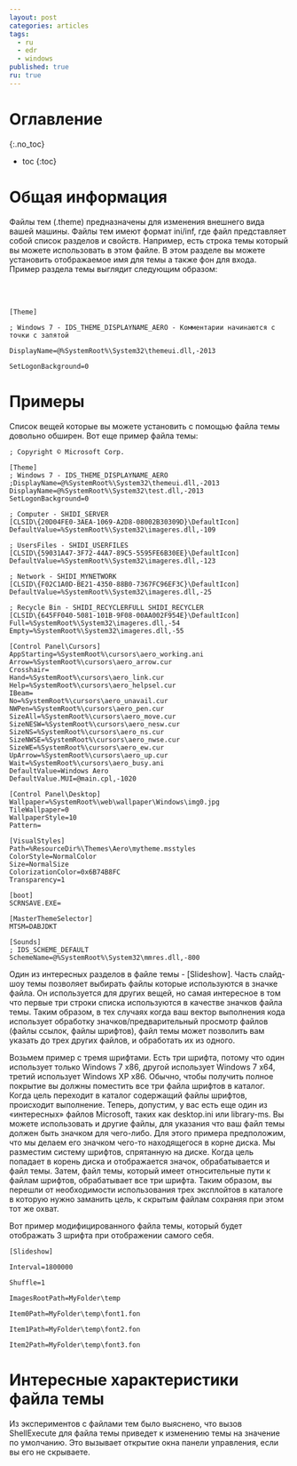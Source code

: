 ```yaml
---
layout: post
categories: articles
tags:
  - ru
  - edr
  - windows
published: true
ru: true
---
```

# Оглавление
{:.no_toc}

* toc
{:toc}


# Общая информация
Файлы тем (.theme) предназначены для изменения внешнего вида вашей машины. Файлы тем имеют формат ini/inf, где файл представляет собой список разделов и свойств. Например, есть строка темы который вы можете использовать в этом файле. В этом разделе вы можете установить отображаемое имя для темы а также фон для входа. Пример раздела темы выглядит следующим образом:

 
<br><br>
	
    [Theme]

	; Windows 7 - IDS_THEME_DISPLAYNAME_AERO - Комментарии начинаются с точки с запятой

	DisplayName=@%SystemRoot%\System32\themeui.dll,-2013

	SetLogonBackground=0

 

# Примеры

Список вещей которые вы можете установить с помощью файла темы довольно обширен. Вот еще пример файла темы:

 

	; Copyright © Microsoft Corp.

    [Theme]
    ; Windows 7 - IDS_THEME_DISPLAYNAME_AERO
    ;DisplayName=@%SystemRoot%\System32\themeui.dll,-2013
    DisplayName=@%SystemRoot%\System32\test.dll,-2013
    SetLogonBackground=0

    ; Computer - SHIDI_SERVER
    [CLSID\{20D04FE0-3AEA-1069-A2D8-08002B30309D}\DefaultIcon]
    DefaultValue=%SystemRoot%\System32\imageres.dll,-109

    ; UsersFiles - SHIDI_USERFILES
    [CLSID\{59031A47-3F72-44A7-89C5-5595FE6B30EE}\DefaultIcon]
    DefaultValue=%SystemRoot%\System32\imageres.dll,-123

    ; Network - SHIDI_MYNETWORK
    [CLSID\{F02C1A0D-BE21-4350-88B0-7367FC96EF3C}\DefaultIcon]
    DefaultValue=%SystemRoot%\System32\imageres.dll,-25

    ; Recycle Bin - SHIDI_RECYCLERFULL SHIDI_RECYCLER
    [CLSID\{645FF040-5081-101B-9F08-00AA002F954E}\DefaultIcon]
    Full=%SystemRoot%\System32\imageres.dll,-54
    Empty=%SystemRoot%\System32\imageres.dll,-55

    [Control Panel\Cursors]
    AppStarting=%SystemRoot%\cursors\aero_working.ani
    Arrow=%SystemRoot%\cursors\aero_arrow.cur
    Crosshair=
    Hand=%SystemRoot%\cursors\aero_link.cur
    Help=%SystemRoot%\cursors\aero_helpsel.cur
    IBeam=
    No=%SystemRoot%\cursors\aero_unavail.cur
    NWPen=%SystemRoot%\cursors\aero_pen.cur
    SizeAll=%SystemRoot%\cursors\aero_move.cur
    SizeNESW=%SystemRoot%\cursors\aero_nesw.cur
    SizeNS=%SystemRoot%\cursors\aero_ns.cur
    SizeNWSE=%SystemRoot%\cursors\aero_nwse.cur
    SizeWE=%SystemRoot%\cursors\aero_ew.cur
    UpArrow=%SystemRoot%\cursors\aero_up.cur
    Wait=%SystemRoot%\cursors\aero_busy.ani
    DefaultValue=Windows Aero
    DefaultValue.MUI=@main.cpl,-1020

    [Control Panel\Desktop]
    Wallpaper=%SystemRoot%\web\wallpaper\Windows\img0.jpg
    TileWallpaper=0
    WallpaperStyle=10
    Pattern=

    [VisualStyles]
    Path=%ResourceDir%\Themes\Aero\mytheme.msstyles
    ColorStyle=NormalColor
    Size=NormalSize
    ColorizationColor=0x6B74B8FC
    Transparency=1

    [boot]
    SCRNSAVE.EXE=

    [MasterThemeSelector]
    MTSM=DABJDKT

    [Sounds]
    ; IDS_SCHEME_DEFAULT
    SchemeName=@%SystemRoot%\System32\mmres.dll,-800

 

Один из интересных разделов в файле темы - [Slideshow]. Часть слайд-шоу темы позволяет выбирать файлы которые используются в значке файла. Он используется для других вещей, но самая интересное в том что первые три строки списка используются в качестве значков файла темы. Таким образом, в тех случаях когда ваш вектор выполнения кода использует обработку значков/предварительный просмотр файлов (файлы ссылок, файлы шрифтов), файл темы может позволить вам указать до трех других файлов, и обработать их из одного.


Возьмем пример с тремя шрифтами. Есть три шрифта, потому что один использует только Windows 7 x86, другой использует Windows 7 x64, третий использует Windows XP x86. Обычно, чтобы получить полное покрытие вы должны поместить все три файла шрифтов в каталог. Когда цель переходит в каталог содержащий файлы шрифтов, происходит выполнение. Теперь, допустим, у вас есть еще один из «интересных» файлов Microsoft, таких как desktop.ini или library-ms. Вы можете использовать и другие файлы, для указания что ваш файл темы должен быть значком для чего-либо. Для этого примера предположим, что мы делаем его значком чего-то находящегося в корне диска. Мы разместим систему шрифтов, спрятанную на диске. Когда цель попадает в корень диска и отображается значок, обрабатывается и файл темы. Затем, файл темы, который имеет относительные пути к файлам шрифтов, обрабатывает все три шрифта. Таким образом, вы перешли от необходимости использования трех эксплойтов в каталоге в которую нужно заманить цель, к скрытым файлам сохраняя при этом тот же охват.

 
Вот пример модифицированного файла темы, который будет отображать 3 шрифта при отображении самого себя.

    [Slideshow]

    Interval=1800000

    Shuffle=1

    ImagesRootPath=MyFolder\temp

    Item0Path=MyFolder\temp\font1.fon

    Item1Path=MyFolder\temp\font2.fon

    Item2Path=MyFolder\temp\font3.fon

 
# Интересные характеристики файла темы

Из экспериментов с файлами тем было выяснено, что вызов ShellExecute для файла темы приведет к изменению темы на значение по умолчанию. Это вызывает открытие окна панели управления, если вы его не скрываете.
